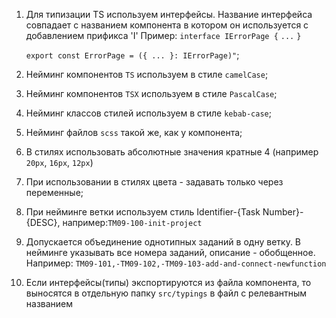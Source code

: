 1. Для типизации TS используем интерфейсы. Название интерфейса совпадает с названием компонента в котором он используется с добавлением прификса 'I'
   Пример:
   `interface IErrorPage {`
   `...`
   `}`

   `export const ErrorPage = ({ ... }: IErrorPage)"`;

2. Нейминг компонентов `TS` используем в стиле `camelCase`;

3. Нейминг компонентов `TSX` используем в стиле `PascalCase`;

4. Нейминг классов стилей используем в стиле `kebab-case`;

5. Нейминг файлов `scss` такой же, как у компонента;

6. В стилях использовать абсолютные значения кратные 4 (например `20px`, `16px`, `12px`)

7. При использовании в стилях цвета - задавать только через переменные;

8. При нейминге ветки используем стиль Identifier-{Task Number}-{DESC}, например:`TM09-100-init-project`

9. Допускается объединение однотипных заданий в одну ветку. В нейминге указывать все номера заданий, описание - обобщенное. Например: `TM09-101,-TM09-102,-TM09-103-add-and-connect-newfunction`

10. Если интерфейсы(типы) экспортируются из файла компонента, то выносятся в отдельную папку `src/typings` в файл с релевантным названием
